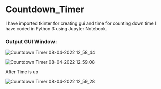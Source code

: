 # Countdown_Timer
I have imported tkinter for creating gui and time for counting down time
I have coded in Python 3 using Jupyter Notebook.

### Output GUI Window:

![Countdown Timer 08-04-2022 12_58_44](https://user-images.githubusercontent.com/67951694/162386335-fbda5345-0f90-48e4-8ee2-9cf663e58fb3.png)

![Countdown Timer 08-04-2022 12_59_08](https://user-images.githubusercontent.com/67951694/162386440-4ae0cde8-691f-4c92-af9d-d5cd0ae15577.png)

After Time is up

![Countdown Timer 08-04-2022 12_59_28](https://user-images.githubusercontent.com/67951694/162386485-9cf4613b-28bb-4de7-86d8-293402fe7097.png)

